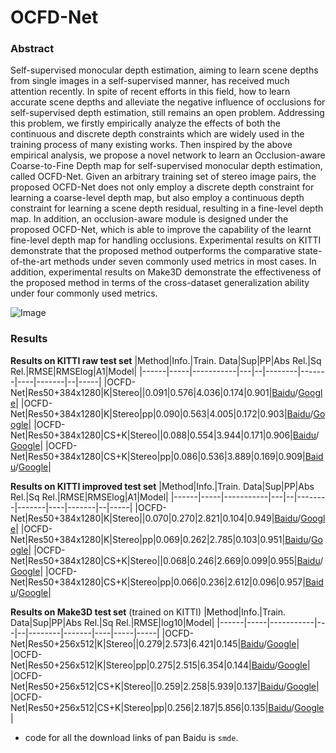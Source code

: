 # OCFD-Net
### Abstract
Self-supervised monocular depth estimation, aiming to learn scene depths from single images in a self-supervised manner, has received much attention recently. In spite of recent efforts in this field, how to learn accurate scene depths and alleviate the negative influence of occlusions for self-supervised depth estimation, still remains an open problem. Addressing this problem, we firstly empirically analyze the effects of both the continuous and discrete depth constraints which are widely used in the training process of many existing works. Then inspired by the above empirical analysis, we propose a novel network to learn an Occlusion-aware Coarse-to-Fine Depth map for self-supervised monocular depth estimation, called OCFD-Net. Given an arbitrary training set of stereo image pairs, the proposed OCFD-Net does not only employ a discrete depth constraint for learning a coarse-level depth map, but also employ a continuous depth constraint for learning a scene depth residual, resulting in a fine-level depth map. In addition, an occlusion-aware module is designed under the proposed OCFD-Net, which is able to improve the capability of the learnt fine-level depth map for handling occlusions. Experimental results on KITTI demonstrate that the proposed method outperforms the comparative state-of-the-art methods under seven commonly used metrics in most cases. In addition, experimental results on Make3D demonstrate the effectiveness of the proposed method in terms of the cross-dataset generalization ability under four commonly used metrics.

![Image](https://github.com/ZM-Zhou/SMDE-Pytorch/tree/main/options/OCFD-Net/OCFD-Arc.jpg)
### Results
**Results on KITTI raw test set**
|Method|Info.|Train. Data|Sup|PP|Abs Rel.|Sq Rel.|RMSE|RMSElog|A1|Model|
|------|-----|-----------|---|--|--------|-------|----|-------|--|-----|
|OCFD-Net|Res50+384x1280|K|Stereo||0.091|0.576|4.036|0.174|0.901|[Baidu](https://pan.baidu.com/s/1Dep8U4mFnk6czcVqq_qZkA)/[Google](https://drive.google.com/file/d/1GnFUVg9e2PbpNBFjY9-gz4s67q8defI1/view?usp=sharing)|
|OCFD-Net|Res50+384x1280|K|Stereo|pp|0.090|0.563|4.005|0.172|0.903|[Baidu](https://pan.baidu.com/s/1Dep8U4mFnk6czcVqq_qZkA)/[Google](https://drive.google.com/file/d/1GnFUVg9e2PbpNBFjY9-gz4s67q8defI1/view?usp=sharing)|
|OCFD-Net|Res50+384x1280|CS+K|Stereo||0.088|0.554|3.944|0.171|0.906|[Baidu](https://pan.baidu.com/s/1m76zppemVS1PnNnlgyYPCQ)/[Google](https://drive.google.com/file/d/1aFaGuOO4EUyf_c45EIY6r1gXM9afZOnd/view?usp=sharing)|
|OCFD-Net|Res50+384x1280|CS+K|Stereo|pp|0.086|0.536|3.889|0.169|0.909|[Baidu](https://pan.baidu.com/s/1m76zppemVS1PnNnlgyYPCQ)/[Google](https://drive.google.com/file/d/1aFaGuOO4EUyf_c45EIY6r1gXM9afZOnd/view?usp=sharing)|


**Results on KITTI improved test set**
|Method|Info.|Train. Data|Sup|PP|Abs Rel.|Sq Rel.|RMSE|RMSElog|A1|Model|
|------|-----|-----------|---|--|--------|-------|----|-------|--|-----|
|OCFD-Net|Res50+384x1280|K|Stereo||0.070|0.270|2.821|0.104|0.949|[Baidu](https://pan.baidu.com/s/1Dep8U4mFnk6czcVqq_qZkA)/[Google](https://drive.google.com/file/d/1GnFUVg9e2PbpNBFjY9-gz4s67q8defI1/view?usp=sharing)|
|OCFD-Net|Res50+384x1280|K|Stereo|pp|0.069|0.262|2.785|0.103|0.951|[Baidu](https://pan.baidu.com/s/1Dep8U4mFnk6czcVqq_qZkA)/[Google](https://drive.google.com/file/d/1GnFUVg9e2PbpNBFjY9-gz4s67q8defI1/view?usp=sharing)|
|OCFD-Net|Res50+384x1280|CS+K|Stereo||0.068|0.246|2.669|0.099|0.955|[Baidu](https://pan.baidu.com/s/1m76zppemVS1PnNnlgyYPCQ)/[Google](https://drive.google.com/file/d/1aFaGuOO4EUyf_c45EIY6r1gXM9afZOnd/view?usp=sharing)|
|OCFD-Net|Res50+384x1280|CS+K|Stereo|pp|0.066|0.236|2.612|0.096|0.957|[Baidu](https://pan.baidu.com/s/1m76zppemVS1PnNnlgyYPCQ)/[Google](https://drive.google.com/file/d/1aFaGuOO4EUyf_c45EIY6r1gXM9afZOnd/view?usp=sharing)|


**Results on Make3D test set** (trained on KITTI)
|Method|Info.|Train. Data|Sup|PP|Abs Rel.|Sq Rel.|RMSE|log10|Model|
|------|-----|-----------|---|--|--------|-------|----|-----|-----|
|OCFD-Net|Res50+256x512|K|Stereo||0.279|2.573|6.421|0.145|[Baidu](https://pan.baidu.com/s/1Dep8U4mFnk6czcVqq_qZkA)/[Google](https://drive.google.com/file/d/1GnFUVg9e2PbpNBFjY9-gz4s67q8defI1/view?usp=sharing)|
|OCFD-Net|Res50+256x512|K|Stereo|pp|0.275|2.515|6.354|0.144|[Baidu](https://pan.baidu.com/s/1Dep8U4mFnk6czcVqq_qZkA)/[Google](https://drive.google.com/file/d/1GnFUVg9e2PbpNBFjY9-gz4s67q8defI1/view?usp=sharing)|
|OCFD-Net|Res50+256x512|CS+K|Stereo||0.259|2.258|5.939|0.137|[Baidu](https://pan.baidu.com/s/1m76zppemVS1PnNnlgyYPCQ)/[Google](https://drive.google.com/file/d/1aFaGuOO4EUyf_c45EIY6r1gXM9afZOnd/view?usp=sharing)|
|OCFD-Net|Res50+256x512|CS+K|Stereo|pp|0.256|2.187|5.856|0.135|[Baidu](https://pan.baidu.com/s/1m76zppemVS1PnNnlgyYPCQ)/[Google](https://drive.google.com/file/d/1aFaGuOO4EUyf_c45EIY6r1gXM9afZOnd/view?usp=sharing)|


* code for all the download links of pan Baidu is `smde`.